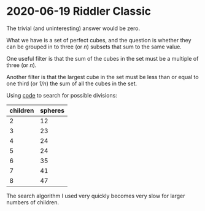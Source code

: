 2020-06-19 Riddler Classic
==========================
The trivial (and uninteresting) answer would be zero.

What we have is a set of perfect cubes, and the question is whether
they can be grouped in to three (or _n_) subsets that sum to the same
value.

One useful filter is that the sum of the cubes in the set
must be a multiple of three (or _n_).

Another filter is that the largest cube in the set must be less than
or equal to one third (or _1/n_) the sum of all the cubes in the set.

Using [code](202000619c.hs) to search for possible divisions:

|children|spheres|
|--------|-------|
|2       |12     |
|3       |23     |
|4       |24     |
|5       |24     |
|6       |35     |
|7       |41     |
|8       |47     |

The search algorithm I used very quickly becomes very slow for larger numbers
of children.
